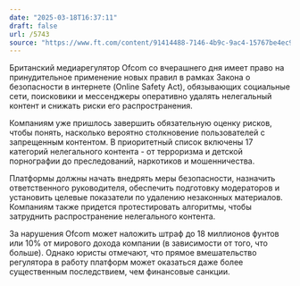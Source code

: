 ```yaml
---
date: "2025-03-18T16:37:11"
draft: false
url: /5743
source: "https://www.ft.com/content/91414488-7146-4b9c-9ac4-15767be4ec9f?ref=platformer.news"
---
```


Британский медиарегулятор Ofcom со вчерашнего дня имеет право на принудительное применение новых правил в рамках Закона о безопасности в интернете (Online Safety Act), обязывающих социальные сети, поисковики и мессенджеры оперативно удалять нелегальный контент и снижать риски его распространения.

Компаниям уже пришлось завершить обязательную оценку рисков, чтобы понять, насколько вероятно столкновение пользователей с запрещенным контентом. В приоритетный список включены 17 категорий нелегального контента - от терроризма и детской порнографии до преследований, наркотиков и мошенничества.

Платформы должны начать внедрять меры безопасности, назначить ответственного руководителя, обеспечить подготовку модераторов и установить целевые показатели по удалению незаконных материалов. Компаниям также придется протестировать алгоритмы, чтобы затруднить распространение нелегального контента.

За нарушения Ofcom может наложить штраф до 18 миллионов фунтов или 10% от мирового дохода компании (в зависимости от того, что больше). Однако юристы отмечают, что прямое вмешательство регулятора в работу платформ может оказаться даже более существенным последствием, чем финансовые санкции.